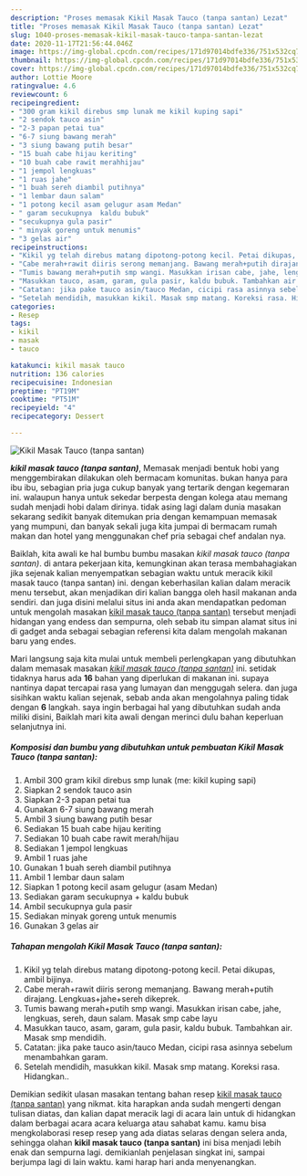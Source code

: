 ```yaml
---
description: "Proses memasak Kikil Masak Tauco (tanpa santan) Lezat"
title: "Proses memasak Kikil Masak Tauco (tanpa santan) Lezat"
slug: 1040-proses-memasak-kikil-masak-tauco-tanpa-santan-lezat
date: 2020-11-17T21:56:44.046Z
image: https://img-global.cpcdn.com/recipes/171d97014bdfe336/751x532cq70/kikil-masak-tauco-tanpa-santan-foto-resep-utama.jpg
thumbnail: https://img-global.cpcdn.com/recipes/171d97014bdfe336/751x532cq70/kikil-masak-tauco-tanpa-santan-foto-resep-utama.jpg
cover: https://img-global.cpcdn.com/recipes/171d97014bdfe336/751x532cq70/kikil-masak-tauco-tanpa-santan-foto-resep-utama.jpg
author: Lottie Moore
ratingvalue: 4.6
reviewcount: 6
recipeingredient:
- "300 gram kikil direbus smp lunak me kikil kuping sapi"
- "2 sendok tauco asin"
- "2-3 papan petai tua"
- "6-7 siung bawang merah"
- "3 siung bawang putih besar"
- "15 buah cabe hijau keriting"
- "10 buah cabe rawit merahhijau"
- "1 jempol lengkuas"
- "1 ruas jahe"
- "1 buah sereh diambil putihnya"
- "1 lembar daun salam"
- "1 potong kecil asam gelugur asam Medan"
- " garam secukupnya  kaldu bubuk"
- "secukupnya gula pasir"
- " minyak goreng untuk menumis"
- "3 gelas air"
recipeinstructions:
- "Kikil yg telah direbus matang dipotong-potong kecil. Petai dikupas, ambil bijinya."
- "Cabe merah+rawit diiris serong memanjang. Bawang merah+putih dirajang. Lengkuas+jahe+sereh dikeprek."
- "Tumis bawang merah+putih smp wangi. Masukkan irisan cabe, jahe, lengkuas, sereh, daun salam. Masak smp cabe layu"
- "Masukkan tauco, asam, garam, gula pasir, kaldu bubuk. Tambahkan air. Masak smp mendidih."
- "Catatan: jika pake tauco asin/tauco Medan, cicipi rasa asinnya sebelum menambahkan garam."
- "Setelah mendidih, masukkan kikil. Masak smp matang. Koreksi rasa. Hidangkan.."
categories:
- Resep
tags:
- kikil
- masak
- tauco

katakunci: kikil masak tauco 
nutrition: 136 calories
recipecuisine: Indonesian
preptime: "PT19M"
cooktime: "PT51M"
recipeyield: "4"
recipecategory: Dessert

---
```



![Kikil Masak Tauco (tanpa santan)](https://img-global.cpcdn.com/recipes/171d97014bdfe336/751x532cq70/kikil-masak-tauco-tanpa-santan-foto-resep-utama.jpg)

<b><i>kikil masak tauco (tanpa santan)</i></b>, Memasak menjadi bentuk hobi yang menggembirakan dilakukan oleh bermacam komunitas. bukan hanya para ibu ibu, sebagian pria juga cukup banyak yang tertarik dengan kegemaran ini. walaupun hanya untuk sekedar berpesta dengan kolega atau memang sudah menjadi hobi dalam dirinya. tidak asing lagi dalam dunia masakan sekarang sedikit banyak ditemukan pria dengan kemampuan memasak yang mumpuni, dan banyak sekali juga kita jumpai di bermacam rumah makan dan hotel yang menggunakan chef pria sebagai chef andalan nya.

Baiklah, kita awali ke hal bumbu bumbu masakan <i>kikil masak tauco (tanpa santan)</i>. di antara pekerjaan kita, kemungkinan akan terasa membahagiakan jika sejenak kalian menyempatkan sebagian waktu untuk meracik kikil masak tauco (tanpa santan) ini. dengan keberhasilan kalian dalam meracik menu tersebut, akan menjadikan diri kalian bangga oleh hasil makanan anda sendiri. dan juga disini melalui situs ini anda akan mendapatkan pedoman untuk mengolah masakan <u>kikil masak tauco (tanpa santan)</u> tersebut menjadi hidangan yang endess dan sempurna, oleh sebab itu simpan alamat situs ini di gadget anda sebagai sebagian referensi kita dalam mengolah makanan baru yang endes.




Mari langsung saja kita mulai untuk membeli perlengkapan yang dibutuhkan dalam memasak masakan <u><i>kikil masak tauco (tanpa santan)</i></u> ini. setidak tidaknya harus ada <b>16</b> bahan yang diperlukan di makanan ini. supaya nantinya dapat tercapai rasa yang lumayan dan menggugah selera. dan juga sisihkan waktu kalian sejenak, sebab anda akan mengolahnya paling tidak dengan <b>6</b> langkah. saya ingin berbagai hal yang dibutuhkan sudah anda miliki disini, Baiklah mari kita awali dengan merinci dulu bahan keperluan selanjutnya ini.

<!--inarticleads1-->

##### Komposisi dan bumbu yang dibutuhkan untuk pembuatan Kikil Masak Tauco (tanpa santan):

1. Ambil 300 gram kikil direbus smp lunak (me: kikil kuping sapi)
1. Siapkan 2 sendok tauco asin
1. Siapkan 2-3 papan petai tua
1. Gunakan 6-7 siung bawang merah
1. Ambil 3 siung bawang putih besar
1. Sediakan 15 buah cabe hijau keriting
1. Sediakan 10 buah cabe rawit merah/hijau
1. Sediakan 1 jempol lengkuas
1. Ambil 1 ruas jahe
1. Gunakan 1 buah sereh diambil putihnya
1. Ambil 1 lembar daun salam
1. Siapkan 1 potong kecil asam gelugur (asam Medan)
1. Sediakan  garam secukupnya + kaldu bubuk
1. Ambil secukupnya gula pasir
1. Sediakan  minyak goreng untuk menumis
1. Gunakan 3 gelas air




<!--inarticleads2-->

##### Tahapan mengolah Kikil Masak Tauco (tanpa santan):

1. Kikil yg telah direbus matang dipotong-potong kecil. Petai dikupas, ambil bijinya.
1. Cabe merah+rawit diiris serong memanjang. Bawang merah+putih dirajang. Lengkuas+jahe+sereh dikeprek.
1. Tumis bawang merah+putih smp wangi. Masukkan irisan cabe, jahe, lengkuas, sereh, daun salam. Masak smp cabe layu
1. Masukkan tauco, asam, garam, gula pasir, kaldu bubuk. Tambahkan air. Masak smp mendidih.
1. Catatan: jika pake tauco asin/tauco Medan, cicipi rasa asinnya sebelum menambahkan garam.
1. Setelah mendidih, masukkan kikil. Masak smp matang. Koreksi rasa. Hidangkan..




Demikian sedikit ulasan masakan tentang bahan resep <u>kikil masak tauco (tanpa santan)</u> yang nikmat. kita harapkan anda sudah mengerti dengan tulisan diatas, dan kalian dapat meracik lagi di acara lain untuk di hidangkan dalam berbagai acara acara keluarga atau sahabat kamu. kamu bisa mengkolaborasi resep resep yang ada diatas selaras dengan selera anda, sehingga olahan <b>kikil masak tauco (tanpa santan)</b> ini bisa menjadi lebih enak dan sempurna lagi. demikianlah penjelasan singkat ini, sampai berjumpa lagi di lain waktu. kami harap hari anda menyenangkan.
